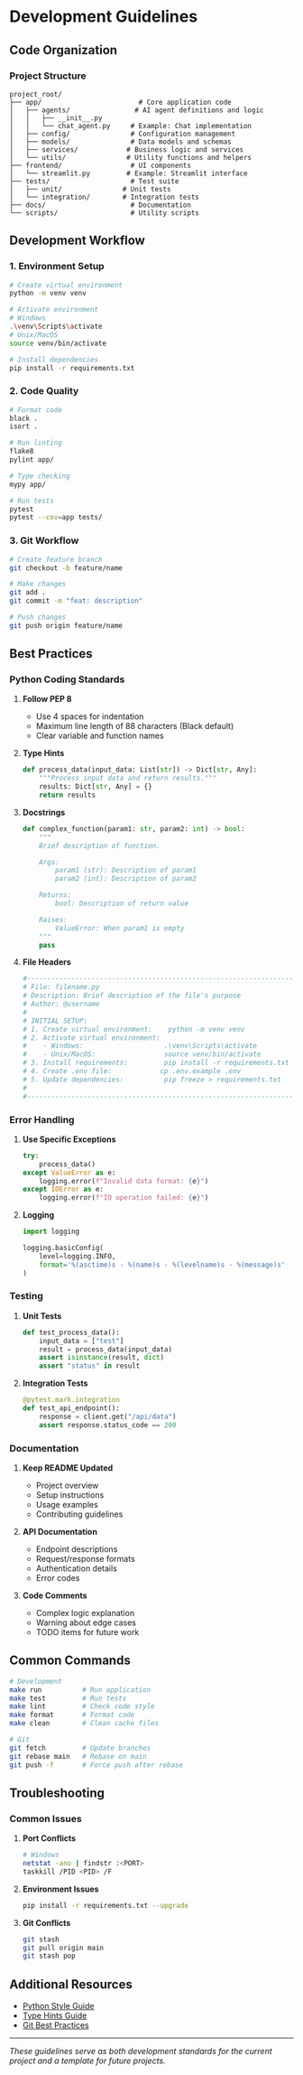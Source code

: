 # Development Guidelines

## Code Organization

### Project Structure

```curl
project_root/
├── app/                        # Core application code
│   ├── agents/                # AI agent definitions and logic
│   │   ├── __init__.py
│   │   └── chat_agent.py     # Example: Chat implementation
│   ├── config/               # Configuration management
│   ├── models/               # Data models and schemas
│   ├── services/            # Business logic and services
│   └── utils/               # Utility functions and helpers
├── frontend/                 # UI components
│   └── streamlit.py         # Example: Streamlit interface
├── tests/                    # Test suite
│   ├── unit/               # Unit tests
│   └── integration/        # Integration tests
├── docs/                     # Documentation
└── scripts/                  # Utility scripts
```

## Development Workflow

### 1. Environment Setup

```bash
# Create virtual environment
python -m venv venv

# Activate environment
# Windows
.\venv\Scripts\activate
# Unix/MacOS
source venv/bin/activate

# Install dependencies
pip install -r requirements.txt
```

### 2. Code Quality

```bash
# Format code
black .
isort .

# Run linting
flake8
pylint app/

# Type checking
mypy app/

# Run tests
pytest
pytest --cov=app tests/
```

### 3. Git Workflow

```bash
# Create feature branch
git checkout -b feature/name

# Make changes
git add .
git commit -m "feat: description"

# Push changes
git push origin feature/name
```

## Best Practices

### Python Coding Standards

1. **Follow PEP 8**
   - Use 4 spaces for indentation
   - Maximum line length of 88 characters (Black default)
   - Clear variable and function names

2. **Type Hints**

   ```python
   def process_data(input_data: List[str]) -> Dict[str, Any]:
       """Process input data and return results."""
       results: Dict[str, Any] = {}
       return results
   ```

3. **Docstrings**

   ```python
   def complex_function(param1: str, param2: int) -> bool:
       """
       Brief description of function.

       Args:
           param1 (str): Description of param1
           param2 (int): Description of param2

       Returns:
           bool: Description of return value

       Raises:
           ValueError: When param1 is empty
       """
       pass
   ```

4. **File Headers**

   ```python
   #-------------------------------------------------------------------------------------#
   # File: filename.py
   # Description: Brief description of the file's purpose
   # Author: @username
   #
   # INITIAL SETUP:
   # 1. Create virtual environment:    python -m venv venv
   # 2. Activate virtual environment:
   #    - Windows:                    .\venv\Scripts\activate
   #    - Unix/MacOS:                 source venv/bin/activate
   # 3. Install requirements:         pip install -r requirements.txt
   # 4. Create .env file:            cp .env.example .env
   # 5. Update dependencies:          pip freeze > requirements.txt
   #
   #-------------------------------------------------------------------------------------#
   ```

### Error Handling

1. **Use Specific Exceptions**

   ```python
   try:
       process_data()
   except ValueError as e:
       logging.error(f"Invalid data format: {e}")
   except IOError as e:
       logging.error(f"IO operation failed: {e}")
   ```

2. **Logging**

   ```python
   import logging

   logging.basicConfig(
       level=logging.INFO,
       format='%(asctime)s - %(name)s - %(levelname)s - %(message)s'
   )
   ```

### Testing

1. **Unit Tests**

   ```python
   def test_process_data():
       input_data = ["test"]
       result = process_data(input_data)
       assert isinstance(result, dict)
       assert "status" in result
   ```

2. **Integration Tests**

   ```python
   @pytest.mark.integration
   def test_api_endpoint():
       response = client.get("/api/data")
       assert response.status_code == 200
   ```

### Documentation

1. **Keep README Updated**
   - Project overview
   - Setup instructions
   - Usage examples
   - Contributing guidelines

2. **API Documentation**
   - Endpoint descriptions
   - Request/response formats
   - Authentication details
   - Error codes

3. **Code Comments**
   - Complex logic explanation
   - Warning about edge cases
   - TODO items for future work

## Common Commands

```bash
# Development
make run          # Run application
make test         # Run tests
make lint         # Check code style
make format       # Format code
make clean        # Clean cache files

# Git
git fetch         # Update branches
git rebase main   # Rebase on main
git push -f       # Force push after rebase
```

## Troubleshooting

### Common Issues

1. **Port Conflicts**

   ```bash
   # Windows
   netstat -ano | findstr :<PORT>
   taskkill /PID <PID> /F
   ```

2. **Environment Issues**

   ```bash
   pip install -r requirements.txt --upgrade
   ```

3. **Git Conflicts**

   ```bash
   git stash
   git pull origin main
   git stash pop
   ```

## Additional Resources

- [Python Style Guide](https://peps.python.org/pep-0008/)
- [Type Hints Guide](https://mypy.readthedocs.io/)
- [Git Best Practices](https://git-scm.com/book/en/v2)

---
*These guidelines serve as both development standards for the current project and a template for future projects.*
